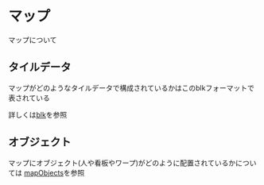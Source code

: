# マップ

マップについて

## タイルデータ

マップがどのようなタイルデータで構成されているかはこのblkフォーマットで表されている

詳しくは[blk](blk.md)を参照

## オブジェクト

マップにオブジェクト(人や看板やワープ)がどのように配置されているかについては [mapObjects](../data/mapObjects/README.md)を参照

